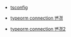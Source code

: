 - [tsconfig](https://codingapple.com/unit/typescript-tsconfig-json/)

- [typeorm connection 변경](https://typeorm.io/data-source)
- [typeorm connection 변경2](https://kenna-hwa.tistory.com/171)
